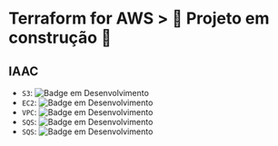 # Terraform for AWS  > :construction: Projeto em construção :construction:
## IAAC

- `S3`: ![Badge em Desenvolvimento](http://img.shields.io/static/v1?label=STATUS&message=CONCLUÍDO&color=blue&style=for-the-badge)
- `EC2`: ![Badge em Desenvolvimento](http://img.shields.io/static/v1?label=STATUS&message=EM%20DESENVOLVIMENTO&color=GREEN&style=for-the-badge)
- `VPC`: ![Badge em Desenvolvimento](http://img.shields.io/static/v1?label=STATUS&message=Backlog&color=yellow&style=for-the-badge)
- `SQS`: ![Badge em Desenvolvimento](http://img.shields.io/static/v1?label=STATUS&message=Backlog&color=yellow&style=for-the-badge)
- `SQS`: ![Badge em Desenvolvimento](http://img.shields.io/static/v1?label=STATUS&message=Backlog&color=yellow&style=for-the-badge)

